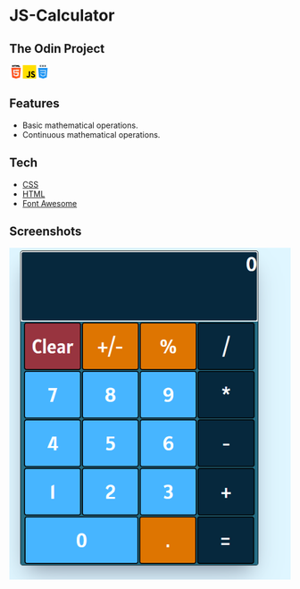 # JS-Calculator
## The Odin Project

![C#](https://github.com/bryanmonterom/SysHotel/raw/main/html-5.png?raw=true)![C#](https://github.com/bryanmonterom/SysHotel/blob/main/js.png?raw=true)![C#](https://github.com/bryanmonterom/SysHotel/blob/main/css.png?raw=true)


## Features
* Basic mathematical operations.
* Continuous mathematical operations.


## Tech

- [CSS] 
- [HTML] 
- [Font Awesome] 

## Screenshots




![C#](https://github.com/bryanmonterom/js-calculator/blob/main/calculator.png?raw=true)


[//]: # (These are reference links used in the body of this note and get stripped out when the markdown processor does its job. There is no need to format nicely because it shouldn't be seen. Thanks SO - http://stackoverflow.com/questions/4823468/store-comments-in-markdown-syntax)

   [C#]: <https://learn.microsoft.com/en-us/dotnet/csharp/>
   [HTML]: <https://www.w3schools.com/html/>
   [Font Awesome]: <https://fontawesome.com/>
   
   [jQuery]: <http://jquery.com>
   [CSS]: <https://www.w3schools.com/css/>
   [ASP.NET Identity]: <https://learn.microsoft.com/en-us/aspnet/identity/overview/getting-started/introduction-to-aspnet-identity>

 
